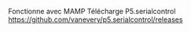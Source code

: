 Fonctionne avec MAMP
Télécharge P5.serialcontrol
https://github.com/vanevery/p5.serialcontrol/releases
